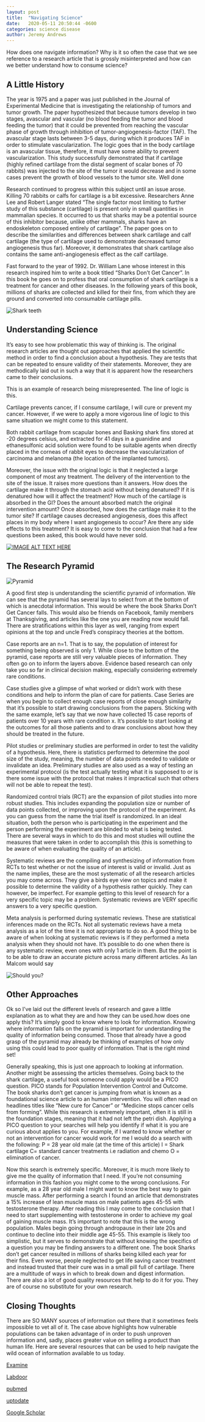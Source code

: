 ```yaml
---
layout: post
title:  "Navigating Science"
date:   2020-05-11 20:50:44 -0600
categories: science disease
author: Jeremy Andrews
---
```

How does one navigate information? Why is it so often the case that we see reference to a research article that is grossly misinterpreted and how can we better understand how to consume science?
## A Little History

The year is 1975 and a paper was just published in the Journal of Experimental Medicine that is investigating the relationship of tumors and tumor growth. The paper hypothesized that because tumors develop in two stages, avascular and vascular (no blood feeding the tumor and blood feeding the tumor) that it could be prevented from reaching the vascular phase of growth through inhibition of tumor-angiogenesis-factor (TAF). The avascular stage lasts between 3-5 days, during which it produces TAF in order to stimulate vascularization. The logic goes that in the body cartilage is an avascular tissue, therefore, it must have some ability to prevent vascularization. This study successfully demonstrated that if cartilage (highly refined cartilage from the distal segment of scalar bones of 70 rabbits) was injected to the site of the tumor it would decrease and in some cases prevent the growth of blood vessels to the tumor site. Well done

Research continued to progress within this subject until an issue arose. Killing 70 rabbits or calfs for cartilage is a bit excessive. Researchers Anne Lee and Robert Langer stated “The single factor most limiting to further study of this substance (cartilage) is present only in small quantities in mammalian species. It occurred to us that sharks may be a potential source of this inhibitor because, unlike other mammals, sharks have an endoskeleton composed entirely of cartilage”. The paper goes on to describe the similarities and differences between shark cartilage and calf cartilage (the type of cartilage used to demonstrate decreased tumor angiogenesis thus far). Moreover, it demonstrates that shark cartilage also contains the same anti-angiogenesis effect as the calf cartilage. 

Fast forward to the year of 1992. Dr. William Lane whose interest in this research inspired him to write a book titled “Sharks Don’t Get Cancer”. In this book he goes on to profess that oral consumption of shark cartilage is a treatment for cancer and other diseases. In the following years of this book, millions of sharks are collected and killed for their fins, from which they are ground and converted into consumable cartilage pills.

![Shark teeth](https://themedicalrinse.com/wp-content/uploads/2020/05/shark-fins.png)

## Understanding Science

It’s easy to see how problematic this way of thinking is. The original research articles are thought out approaches that applied the scientific method in order to find a conclusion about a hypothesis. They are tests that can be repeated to ensure validity of their statements. Moreover, they are methodically laid out in such a way that it is apparent how the researchers came to their conclusions.

This is an example of research being misrepresented. The line of logic is this. 

Cartilage prevents cancer, if I consume cartilage, I will cure or prevent my cancer.
However, if we were to apply a more vigorous line of logic to this same situation we might come to this statement. 

Both rabbit cartilage from scapular bones and Basking shark fins stored at -20 degrees celsius, and extracted for 41 days in a guanidine and ethanesulfonic acid solution were found to be suitable agents when directly placed in the corneas of rabbit eyes to decrease the vascularization of carcinoma and melanoma (the location of the implanted tumors).

Moreover, the issue with the original logic is that it neglected a large component of most any treatment. The delivery of the intervention to the site of the issue. It raises more questions than it answers. How does the cartilage make it through the stomach acid without being denatured? If it is denatured how will it affect the treatment? How much of the cartilage is absorbed in the GI? Does the amount absorbed match the original intervention amount? Once absorbed, how does the cartilage make it to the tumor site? If cartilage causes decreased angiogenesis, does this affect places in my body where I want angiogenesis to occur? Are there any side effects to this treatment? It is easy to come to the conclusion that had a few questions been asked, this book would have never sold.

[![IMAGE ALT TEXT HERE](https://img.youtube.com/vi/k2t6NUWwFGA/0.jpg)](https://www.youtube.com/watch?v=k2t6NUWwFGA)

## The Research Pyramid

![Pyramid](https://themedicalrinse.com/wp-content/uploads/2020/05/pyramid.png)

A good first step is understanding the scientific pyramid of information. We can see that the pyramid has several lays to select from at the bottom of which is anecdotal information. This would be where the book Sharks Don’t Get Cancer falls. This would also be friends on Facebook, family members at Thanksgiving, and articles like the one you are reading now would fall. There are stratifications within this layer as well, ranging from expert opinions at the top and uncle Fred’s conspiracy theories at the bottom. 

Case reports are an n=1. That is to say, the population of interest for something being observed is only 1. While close to the bottom of the pyramid, case reports are still very valuable pieces of information. They often go on to inform the layers above. Evidence based research can only take you so far in clinical decision making, especially considering extremely rare conditions.

Case studies give a glimpse of what worked or didn’t work with these conditions and help to inform the plan of care for patients. Case Series are when you begin to collect enough case reports of close enough similarity that it’s possible to start drawing conclusions from the papers. Sticking with the same example, let’s say that we now have collected 15 case reports of patients over 10 years with rare condition x. It’s possible to start looking at the outcomes for all those patients and to draw conclusions about how they should be treated in the future. 

Pilot studies or preliminary studies are performed in order to test the validity of a hypothesis. Here, there is statistics performed to determine the pool size of the study, meaning, the number of data points needed to validate or invalidate an idea. Preliminary studies are also used as a way of testing an experimental protocol (is the test actually testing what it is supposed to or is there some issue with the protocol that makes it impractical such that others will not be able to repeat the test). 

Randomized control trials (RCT) are the expansion of pilot studies into more robust studies. This includes expanding the population size or number of data points collected, or improving upon the protocol of the experiment. As you can guess from the name the trial itself is randomized. In an ideal situation, both the person who is participating in the experiment and the person performing the experiment are blinded to what is being tested. There are several ways in which to do this and most studies will outline the measures that were taken in order to accomplish this (this is something to be aware of when evaluating the quality of an article).

Systematic reviews are the compiling and synthesizing of information from RCTs to test whether or not the issue of interest is valid or invalid. Just as the name implies, these are the most systematic of all the research articles you may come across. They give a birds eye view on topics and make it possible to determine the validity of a hypothesis rather quickly. They can however, be imperfect. For example getting to this level of research for a very specific topic may be a problem. Systematic reviews are VERY specific answers to a very specific question. 

Meta analysis is performed during systematic reviews. These are statistical inferences made on the RCTs. Not all systematic reviews have a meta analysis as a lot of the time it is not appropriate to do so. A good thing to be aware of when looking at systematic reviews is if they performed a meta analysis when they should not have. It’s possible to do one when there is any systematic review, even ones with only 1 article in them. But the point is to be able to draw an accurate picture across many different articles. As Ian Malcom would say

![Should you?](https://themedicalrinse.com/wp-content/uploads/2020/05/Malcom.gif)

## Other Approaches

Ok so I’ve laid out the different levels of research and gave a little explanation as to what they are and how they can be used.how does one apply this? It’s simply good to know where to look for information. Knowing where information falls on the pyramid is important for understanding the quality of information being consumed. Those that already have a good grasp of the pyramid may already be thinking of examples of how only using this could lead to poor quality of information. That is the right mind set! 

Generally speaking, this is just one approach to looking at information. Another might be assessing the articles themselves. Going back to the shark cartilage, a useful took someone could apply would be a PICO question. PICO stands for Population Intervention Control and Outcome. The book sharks don’t get cancer is jumping from what is known as a foundational science article to an human intervention. You will often read on headlines titles like “New cure for Cancer” or “Medicine stops cancer cells from forming”. While this research is extremely important, often it is still in the foundation stages, meaning that it had not left the petri dish. Applying a PICO question to your searches will help you identify if what it is you are curious about applies to you. For example, if I wanted to know whether or not an intervention for cancer would work for me I would do a search with the following: P = 28 year old male (at the time of this article) I = Shark cartilage C= standard cancer treatments i.e radiation and chemo O = elimination of cancer.

Now this search is extremely specific. Moreover, it is much more likely to give me the quality of information that I need. If you’re not consuming information in this fashion you might come to the wrong conclusions. For example, as a 28 year old male I might want to know the best way to gain muscle mass. After performing a search I found an article that demonstrates a 15% increase of lean muscle mass on male patients ages 45-55 with testosterone therapy. After reading this I may come to the conclusion that I need to start supplementing with testosterone in order to achieve my goal of gaining muscle mass. It’s important to note that this is the wrong population. Males begin going through andropause in their late 20s and continue to decline into their middle age 45-55. This example is likely too simplistic, but it serves to demonstrate that without knowing the specifics of a question you may be finding answers to a different one. The book Sharks don’t get cancer resulted in millions of sharks being killed each year for their fins. Even worse, people neglected to get life saving cancer treatment and instead trusted that their cure was in a small pill full of cartilage. There are a multitude of ways in which to break down and digest information. There are also a lot of good quality resources that help to do it for you. They are of course no substitute for your own research.

## Closing Thoughts

There are SO MANY sources of information out there that it sometimes feels impossible to vet all of it. The case above highlights how vulnerable populations can be taken advantage of in order to push unproven information and, sadly, places greater value on selling a product than human life. Here are several resources that can be used to help navigate the wild ocean of information available to us today. 

[Examine](https://examine.com)

[Labdoor](https://labdoor.com/review?q=Inositol)

[pubmed](https://www.ncbi.nlm.nih.gov/pubmed/)

[uptodate](https://www.uptodate.com/home)

[Google Scholar](https://scholar.google.com/)